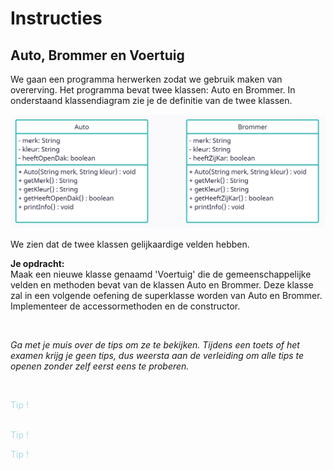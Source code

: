# Instructies

## Auto, Brommer en Voertuig

We gaan een programma herwerken zodat we gebruik maken van overerving. Het programma bevat twee klassen: Auto en Brommer. In onderstaand klassendiagram zie je de definitie van de twee klassen.

![klasdiagram](media/classDiagram.png)

We zien dat de twee klassen gelijkaardige velden hebben.

**Je opdracht:**
<br>
Maak een nieuwe klasse genaamd 'Voertuig' die de gemeenschappelijke velden en methoden bevat van de klassen Auto en Brommer. Deze klasse zal in een volgende oefening de superklasse worden van Auto en Brommer. Implementeer de accessormethoden en de constructor.

<br>

_Ga met je muis over de tips om ze te bekijken. Tijdens een toets of het examen krijg je geen tips, dus weersta aan de verleiding om alle tips te openen zonder zelf eerst eens te proberen._

<br>


<p class="spoiler">
Bekijk welke velden gemeenschappelijk zijn, en definieer deze in de klasse 'Voertuig'
</p>

<p class="spoiler">
Zijn de constructors van Auto en Brommer gelijkaardig?
</p>

<p class="spoiler">
Vergeet niet de gemeenschappelijke methoden.
</p>

<style>
.spoiler {
  visibility: hidden;
}

.spoiler::before {
  visibility: visible;
  content: "Tip !";
  color:lightblue;
}

.spoiler:hover {
  visibility: visible;
}

.spoiler:hover::before {
  display: none;
}
</style>